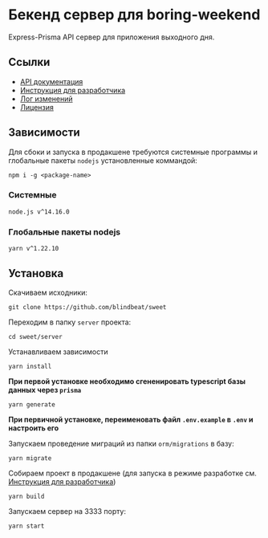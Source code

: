 # Бекенд сервер для boring-weekend

Express-Prisma API сервер для приложения выходного дня.

## Ссылки

- [API документация](./docs/API.md)
- [Инструкция для разработчика](./docs/CONTRIBUTING.md)
- [Лог изменений](./docs/CHANGELOG.md)
- [Лицензия](./LICENSE.md)

## Зависимости

Для сбоки и запуска в продакшене требуются системные программы и глобальные пакеты `nodejs` установленные коммандой:

```
npm i -g <package-name>
```

### Системные

```
node.js v^14.16.0
```

### Глобальные пакеты nodejs

```
yarn v^1.22.10
```

## Установка

Скачиваем исходники:

```
git clone https://github.com/blindbeat/sweet
```

Переходим в папку `server` проекта:

```
cd sweet/server
```

Устанавливаем зависимости

```
yarn install

```
**При первой установке необходимо сгененировать typescript базы данных через `prisma`**

```
yarn generate
```

**При первичной установке, переименовать файл `.env.example` в `.env` и настроить его**

Запускаем проведение миграций из папки `orm/migrations` в базу:

```
yarn migrate
```

Собираем проект в продакшене (для запуска в режиме разработке см. [Инструкция для разработчика](./docs/CONTRIBUTING.md#сборка-и-запуск))

```
yarn build
```

Запускаем сервер на 3333 порту:

```
yarn start
```
